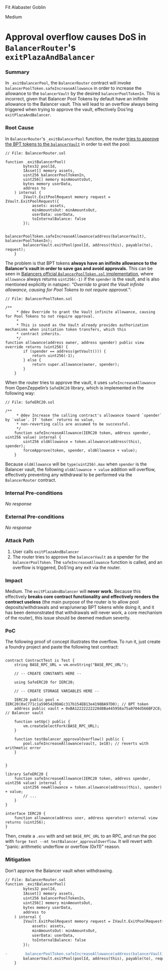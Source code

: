 Fit Alabaster Goblin

Medium

# Approval overflow causes DoS in `BalancerRouter`'s `exitPlazaAndBalancer`

### Summary

In `_exitBalancerPool`, the `BalancerRouter` contract will invoke `balancerPoolToken.safeIncreaseAllowance` in order to increase the allowance to the `balancerVault` by the desired `balancerPoolTokenIn`. This is incorrect, given that Balancer Pool Tokens by default have an inifinite allowance to the Balancer vault. This will lead to an overflow always being triggered when trying to approve the vault, effectively Dos’ing `exitPlazaAndBalancer`.

### Root Cause

In `BalancerRouter`'s `_exitBalancerPool` function, the router [tries to approve the BPT tokens to the `balancerVault`](https://github.com/sherlock-audit/2024-12-plaza-finance/blob/main/plaza-evm/src/BalancerRouter.sol#L140) in order to exit the pool:

```solidity
// File: BalancerRouter.sol

function _exitBalancerPool(
        bytes32 poolId,
        IAsset[] memory assets,
        uint256 balancerPoolTokenIn,
        uint256[] memory minAmountsOut,
        bytes memory userData,
        address to
    ) internal {
        IVault.ExitPoolRequest memory request = IVault.ExitPoolRequest({
            assets: assets,
            minAmountsOut: minAmountsOut,
            userData: userData,
            toInternalBalance: false
        });

        balancerPoolToken.safeIncreaseAllowance(address(balancerVault), balancerPoolTokenIn); 
        balancerVault.exitPool(poolId, address(this), payable(to), request);
    }
```

The problem is that BPT tokens **always have an inifinite allowance to the Balancer’s vault in order to save gas and avoid approvals.** This can be seen in [Balancers official `BalancerPoolToken.sol` implementation](https://github.com/balancer/balancer-v2-monorepo/blob/master/pkg/pool-utils/contracts/BalancerPoolToken.sol#L59-L60), where `allowance` always returns `uint256(-1)` if the `spender` is the vault, and is also mentioned explicitly in natspec: *“Override to grant the Vault infinite allowance, causing for Pool Tokens to not require approval.”*:

```solidity
// File: BalancerPoolToken.sol

/**
     * @dev Override to grant the Vault infinite allowance, causing for Pool Tokens to not require approval.
     *
     * This is sound as the Vault already provides authorization mechanisms when initiation token transfers, which this
     * contract inherits.
     */
function allowance(address owner, address spender) public view override returns (uint256) {
        if (spender == address(getVault())) {
            return uint256(-1);
        } else {
            return super.allowance(owner, spender);
        }
    }
```

When the router tries to approve the vault, it uses `safeIncreaseAllowance` from OpenZeppelin’s `SafeERC20` library, which is implemented in the following way:

```solidity
// File: SafeERC20.sol

/**
     * @dev Increase the calling contract's allowance toward `spender` by `value`. If `token` returns no value,
     * non-reverting calls are assumed to be successful.
     */
    function safeIncreaseAllowance(IERC20 token, address spender, uint256 value) internal {
        uint256 oldAllowance = token.allowance(address(this), spender);
        forceApprove(token, spender, oldAllowance + value);
    }
```

Because `oldAllowance` will be `type(uint256).max` when `spender` is the Balancer vault, the following  `oldAllowance + value` addition will overflow, effectively preventing any withdrawal to be performed via the `BalancerRouter` contract.

### Internal Pre-conditions

_No response_

### External Pre-conditions

_No response_

### Attack Path

1. User calls `exitPlazaAndBalancer`
2. The router tries to approve the `balancerVault` as a spender for the `balancerPoolToken`. The `safeIncreaseAllowance` function is called, and an overflow is triggered, DoS’ing any exit via the router.

### Impact

Medium. The `exitPlazaAndBalancer` will **never work.** Because this effectively **breaks core contract functionality and effectively renders the contract useless** (the main purpose of the router is to allow pool deposits/withdrawals and wrap/unwrap BPT tokens while doing it, and it has been demonstrated that withdrawals will never work, a core mechanism of the router), this issue should be deemed medium severity.

### PoC

The following proof of concept illustrates the overflow. To run it, just create a foundry project and paste the following test contract:

```solidity

contract ContractTest is Test {
    string BASE_RPC_URL = vm.envString("BASE_RPC_URL");

    // -- CREATE CONSTANTS HERE --

    using SafeERC20 for IERC20;

    // -- CREATE STORAGE VARIABLES HERE --

    IERC20 public pool = IERC20(0xC771c1a5905420DAEc317b154EB13e4198BA97D0); // BPT token
    address public vault = 0xBA12222222228d8Ba445958a75a0704d566BF2C8; // Balancer vault

    function setUp() public {
        vm.createSelectFork(BASE_RPC_URL);
    }

    function testBalancer_approvalOverflow() public {
        pool.safeIncreaseAllowance(vault, 1e18); // reverts with arithmetic error
    }

   
}

library SafeERC20 {
    function safeIncreaseAllowance(IERC20 token, address spender, uint256 value) internal {
        uint256 newAllowance = token.allowance(address(this), spender) + value;
        // ...
    }
}

interface IERC20 {
    function allowance(address user, address operator) external view returns (uint256);
}

```

Then, create a `.env` with and set `BASE_RPC_URL` to an RPC, and run the poc with `forge test --mt testBalancer_approvalOverflow`. It will revert with “panic: arithmetic underflow or overflow (0x11)” reason.

### Mitigation

Don’t approve the Balancer vault when withdrawing.

```diff
// File: BalancerRouter.sol
function _exitBalancerPool(
        bytes32 poolId,
        IAsset[] memory assets,
        uint256 balancerPoolTokenIn,
        uint256[] memory minAmountsOut,
        bytes memory userData,
        address to
    ) internal {
        IVault.ExitPoolRequest memory request = IVault.ExitPoolRequest({
            assets: assets,
            minAmountsOut: minAmountsOut,
            userData: userData,
            toInternalBalance: false
        });

-        balancerPoolToken.safeIncreaseAllowance(address(balancerVault), balancerPoolTokenIn); 
        balancerVault.exitPool(poolId, address(this), payable(to), request);
    }
```